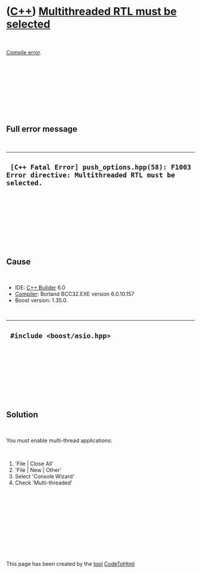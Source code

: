 



 

 

 

 

 

([C++](Cpp.htm)) [Multithreaded RTL must be selected](CppCompileErrorMultithreadedRtlMustBeSelected.htm)
========================================================================================================

 

[Compile error](CppCompileError.htm).

 

 

 

 

 

Full error message
------------------

 

  -------------------------------------------------------------------------------------------------------
  ` [C++ Fatal Error] push_options.hpp(58): F1003 Error directive: Multithreaded RTL must be selected.`
  -------------------------------------------------------------------------------------------------------

 

 

 

 

 

Cause
-----

 

-   IDE: [C++ Builder](CppBuilder.htm) 6.0
-   [Compiler](CppCompiler.htm): Borland BCC32.EXE version 6.0.10.157
-   Boost version: 1.35.0.

 

  ------------------------------
  ` #include <boost/asio.hpp>`
  ------------------------------

 

 

 

 

 

Solution
--------

 

You must enable multi-thread applications:

 

1.  'File | Close All'
2.  'File | New | Other'
3.  Select 'Console Wizard'
4.  Check 'Multi-threaded'

 

 

 

 

 





 




This page has been created by the [tool](Tools.htm)
[CodeToHtml](ToolCodeToHtml.htm)
